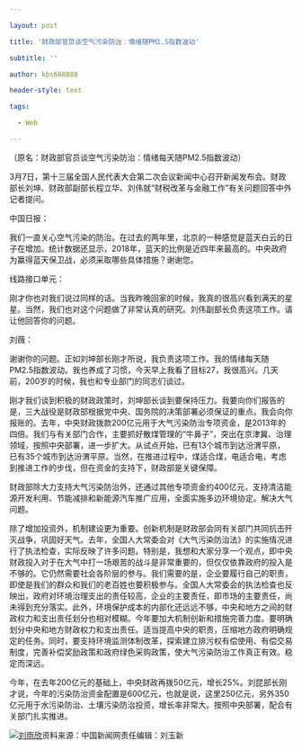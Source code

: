 ---
layout: post
title: '财政部官员谈空气污染防治：情绪随PM2.5指数波动'
subtitle: ''
author: kbs668888
header-style: text
tags:
  - Web
---
（原名：财政部官员谈空气污染防治：情绪每天随PM2.5指数波动）

3月7日，第十三届全国人民代表大会第二次会议新闻中心召开新闻发布会。财政部长刘坤、财政部副部长程立华、刘伟就“财税改革与金融工作”有关问题回答中外记者提问。

中国日报：

我们一直关心空气污染的防治。在过去的两年里，北京的一种感觉是蓝天白云的日子在增加。统计数据还显示，2018年，蓝天的比例是近四年来最高的。中央政府为赢得蓝天保卫战，必须采取哪些具体措施？谢谢您。

线路接口单元：

刚才你也对我们说过同样的话。当我昨晚回家的时候，我真的很高兴看到满天的星星。当然，我们也对这个问题做了非常认真的研究。刘伟副部长负责这项工作。请让他回答你的问题。

刘薇：

谢谢你的问题。正如刘坤部长刚才所说，我负责这项工作。我的情绪每天随PM2.5指数波动。我也养成了习惯，今天早上我看了目标27，我很高兴。几天前，200岁的时候，我也和专业部门的同志们谈过。

刚才我们谈到积极的财政政策时，刘坤部长谈到要保持压力。我要向你们报告的是，三大战役是财政部根据党中央、国务院的决策部署必须保证的重点。我会向你报账的。去年，中央财政拨款200亿元用于大气污染防治专项资金，是2013年的四倍。我们与有关部门合作，主要抓好散煤管理的“牛鼻子”，突出在京津冀、治理领域，按照中央部署，进一步扩大。从试点开始，已有13个城市到达汾渭平原，已有35个城市到达汾渭平原。当然，在推进过程中，煤适合煤，电适合电，考虑到推进工作的步伐，但在资金的支持下，财政部是关键保障。

财政部除大力支持大气污染防治外，还通过其他专项资金约400亿元，支持清洁能源开发利用、节能减排和新能源汽车推广应用，全面实施多边环境协定。解决大气问题。

除了增加投资外，机制建设更为重要。创新机制是财政部会同有关部门共同抗击歼灭战争，巩固好天气。去年，全国人大常委会对《大气污染防治法》的实施情况进行了执法检查，实际反映了许多问题。特别是，我想和大家分享一个观点，即中央财政投入对于在大气中打一场艰苦的战斗是非常重要的，但仅仅依靠政府的投入是不够的。它仍然需要社会各阶层的参与。我们需要的是，企业要履行自己的职责，即使是我们的群众和我们的老百姓也要积极参与。全国人大常委会的执法检查也反映出，政府对环境治理支出的责任较高，企业的主要责任，即市场的主要责任，尚未得到充分落实。此外，环境保护成本的内部化还远远不够，中央和地方之间的财政权力和支出责任划分也相对模糊。今年要加大机制创新和措施完善力度。要明确划分中央和地方财政权力和支出责任。适当提高中央的职责，压缩地方政府明确规定的任务。同时，要支持环境监测体制改革，探索建立排污权有偿使用、有偿交易制度，完善补偿奖励政策和政府绿色采购政策，使大气污染防治工作真正有效。稳定而深远。

今年，在去年200亿元的基础上，中央财政再拨50亿元，增长25%。刘昆部长刚才说，今年的污染防治资金配置是600亿元，也就是说，这里250亿元，另外350亿元用于水污染防治、土壤污染防治投资，增长率非常大。按照中央部署，配合有关部门扎实推进。

[![刘雨欣](http://img1.cache.netease.com/cnews/css13/img/end_news.png)](http://news.163.com/)资料来源：中国新闻网责任编辑：刘玉新

